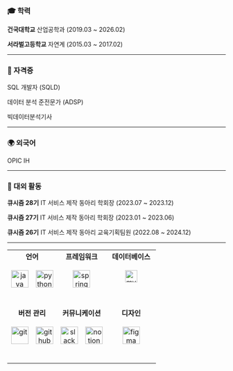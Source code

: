 
### 🎓 학력

**건국대학교** 산업공학과 (2019.03 ~ 2026.02)

**서라벌고등학교** 자연계 (2015.03 ~ 2017.02)  




---




### 🏅 자격증

SQL 개발자 (SQLD)  

데이터 분석 준전문가 (ADSP)

빅데이터분석기사


---




### 🌍 외국어

OPIC IH




---




### 📌 대외 활동

**큐시즘 28기** IT 서비스 제작 동아리 학회장 (2023.07 ~ 2023.12)  

**큐시즘 27기** IT 서비스 제작 동아리 학회장 (2023.01 ~ 2023.06)  

**큐시즘 26기** IT 서비스 제작 동아리 교육기획팀원 (2022.08 ~ 2024.12)  




---

<table width="100%">
  <!-- 1행 -->
  <tr>
    <!-- 언어 -->
    <td align="center" width="33%" valign="top">
      <div><b>언어</b></div>
      <br>
      <img src="https://cdn.jsdelivr.net/gh/devicons/devicon/icons/java/java-original.svg" height="40" alt="java"/>
      &nbsp;&nbsp;
      <img src="https://cdn.jsdelivr.net/gh/devicons/devicon/icons/python/python-original.svg" height="40" alt="python"/>
      <br><br>
    </td>
    <!-- 프레임워크 -->
    <td align="center" width="33%" valign="top">
      <div><b>프레임워크</b></div>
      <br>
      <img src="https://cdn.jsdelivr.net/gh/devicons/devicon/icons/spring/spring-original.svg" height="40" alt="spring"/>
      <br><br><br>
    </td>
    <!-- 데이터베이스 -->
    <td align="center" width="33%" valign="top">
      <div><b>데이터베이스</b></div>
      <br>
      <img src="https://img.shields.io/badge/MySQL-4479A1?style=for-the-badge&logo=mysql&logoColor=white" height="28" alt="mysql"/>
      <br><br>
    </td>
  </tr>
  
  <!-- 2행 -->
  <tr>
    <!-- 버전 관리 -->
    <td align="center" width="33%" valign="top">
      <div><b>버전 관리</b></div>
      <br>
      <img src="https://cdn.jsdelivr.net/gh/devicons/devicon/icons/git/git-original.svg" height="40" alt="git"/>
      &nbsp;&nbsp;
      <img src="https://skillicons.dev/icons?i=github" height="40" alt="github"/>
      <br><br>
    </td>
    <!-- 커뮤니케이션 -->
    <td align="center" width="33%" valign="top">
      <div><b>커뮤니케이션</b></div>
      <br>
      <img src="https://cdn.jsdelivr.net/gh/devicons/devicon/icons/slack/slack-original.svg" height="40" alt="slack"/>
      &nbsp;&nbsp;
      <img src="https://cdn.jsdelivr.net/gh/devicons/devicon/icons/notion/notion-original.svg" height="40" alt="notion"/>
      <br><br>
    </td>
    <!-- 디자인 -->
    <td align="center" width="33%" valign="top">
      <div><b>디자인</b></div>
      <br>
      <img src="https://cdn.jsdelivr.net/gh/devicons/devicon/icons/figma/figma-original.svg" height="40" alt="figma"/>
      <br><br><br>
    </td>
  </tr>
</table>
